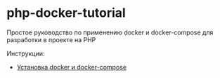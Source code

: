 # php-docker-tutorial

Простое руководство по применению docker и docker-compose для разработки в проекте на PHP

Инструкции:

* [Установка docker и docker-compose](01_install)
